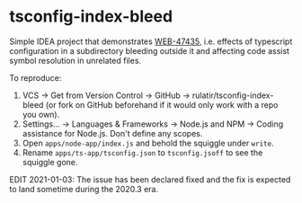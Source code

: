 # tsconfig-index-bleed
Simple IDEA project that demonstrates [WEB-47435](https://youtrack.jetbrains.com/issue/WEB-47435),
i.e. effects of typescript configuration in a subdirectory bleeding outside it and affecting code assist
symbol resolution in unrelated files.

To reproduce:

1. VCS -> Get from Version Control -> GitHub -> rulatir/tsconfig-index-bleed (or fork on GitHub
beforehand if it would only work with a repo you own).
2. Settings... -> Languages & Frameworks -> Node.js and NPM -> Coding assistance
for Node.js. Don't define any scopes.
3. Open `apps/node-app/index.js` and behold the squiggle under `write`.
4. Rename `apps/ts-app/tsconfig.json` to `tsconfig.jsoff` to see the squiggle gone.

EDIT 2021-01-03: The issue has been declared fixed and the fix is expected to land sometime during the 2020.3 era.
